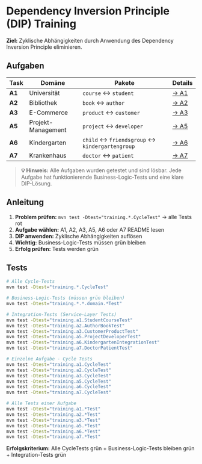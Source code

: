 # Dependency Inversion Principle (DIP) Training

**Ziel:** Zyklische Abhängigkeiten durch Anwendung des Dependency Inversion Principle eliminieren.

## Aufgaben

| Task | Domäne | Pakete | Details |
|------|--------|--------|---------|
| **A1** | Universität | `course` ↔ `student` | [→ A1](src/main/java/training/a1/README.md) |
| **A2** | Bibliothek | `book` ↔ `author` | [→ A2](src/main/java/training/a2/README.md) |
| **A3** | E-Commerce | `product` ↔ `customer` | [→ A3](src/main/java/training/a3/README.md) |
| **A5** | Projekt-Management | `project` ↔ `developer` | [→ A5](src/main/java/training/a5/README.md) |
| **A6** | Kindergarten | `child` ↔ `friendsgroup` ↔ `kindergartengroup` | [→ A6](src/main/java/training/a6/README.md) |
| **A7** | Krankenhaus | `doctor` ↔ `patient` | [→ A7](src/main/java/training/a7/README.md) |

> **💡 Hinweis:** Alle Aufgaben wurden getestet und sind lösbar. Jede Aufgabe hat funktionierende Business-Logic-Tests und eine klare DIP-Lösung.

## Anleitung

1. **Problem prüfen:** `mvn test -Dtest="training.*.CycleTest"` → alle Tests rot
2. **Aufgabe wählen:** A1, A2, A3, A5, A6 oder A7 README lesen
3. **DIP anwenden:** Zyklische Abhängigkeiten auflösen
4. **Wichtig:** Business-Logic-Tests müssen grün bleiben
5. **Erfolg prüfen:** Tests werden grün

## Tests

```bash
# Alle Cycle-Tests
mvn test -Dtest="training.*.CycleTest"

# Business-Logic-Tests (müssen grün bleiben)
mvn test -Dtest="training.*.*.domain.*Test"

# Integration-Tests (Service-Layer Tests)
mvn test -Dtest="training.a1.StudentCourseTest"
mvn test -Dtest="training.a2.AuthorBookTest"
mvn test -Dtest="training.a3.CustomerProductTest"
mvn test -Dtest="training.a5.ProjectDeveloperTest"
mvn test -Dtest="training.a6.KindergartenIntegrationTest"
mvn test -Dtest="training.a7.DoctorPatientTest"

# Einzelne Aufgabe - Cycle Tests
mvn test -Dtest="training.a1.CycleTest"
mvn test -Dtest="training.a2.CycleTest" 
mvn test -Dtest="training.a3.CycleTest"
mvn test -Dtest="training.a5.CycleTest"
mvn test -Dtest="training.a6.CycleTest"
mvn test -Dtest="training.a7.CycleTest"

# Alle Tests einer Aufgabe
mvn test -Dtest="training.a1.*Test"
mvn test -Dtest="training.a2.*Test"
mvn test -Dtest="training.a3.*Test"
mvn test -Dtest="training.a5.*Test"
mvn test -Dtest="training.a6.*Test"
mvn test -Dtest="training.a7.*Test"
```

**Erfolgskriterium:** Alle CycleTests grün + Business-Logic-Tests bleiben grün + Integration-Tests grün
